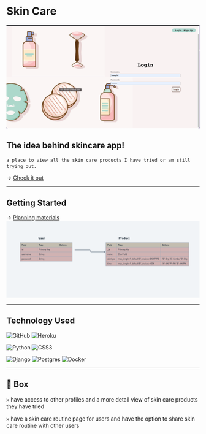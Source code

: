 # Skin Care
<img src="./main_app/static/images/front.png">

## The idea behind skincare app! 

    a place to view all the skin care products I have tried or am still trying out. 
→ <a href="https://hsr-sskincare.herokuapp.com/"> Check it out </a>
   


-----------------

  ## Getting Started 
  → <a href="https://trello.com/b/b6U1qnum/skincare"> Planning materials </a>
  <img src="./main_app/static/images/erd-sc.png"> 



--------


## Technology Used 
![GitHub](https://img.shields.io/badge/github-%23121011.svg?style=for-the-badge&logo=github&logoColor=white)
![Heroku](https://img.shields.io/badge/heroku-%23430098.svg?style=for-the-badge&logo=heroku&logoColor=white)

![Python](https://img.shields.io/badge/python-3670A0?style=for-the-badge&logo=python&logoColor=ffdd54)
![CSS3](https://img.shields.io/badge/css3-%231572B6.svg?style=for-the-badge&logo=css3&logoColor=white)

![Django](https://img.shields.io/badge/django-%23092E20.svg?style=for-the-badge&logo=django&logoColor=white)
![Postgres](https://img.shields.io/badge/postgres-%23316192.svg?style=for-the-badge&logo=postgresql&logoColor=white)
![Docker](https://img.shields.io/badge/docker-%230db7ed.svg?style=for-the-badge&logo=docker&logoColor=white)

-------------

## 🧊 Box  
 

𐄂 have access to other profiles and a more detail view of skin care products they have tried

𐄂 have a skin care routine page for users and have the option to share skin care routine with other users 


